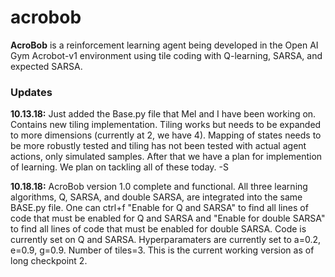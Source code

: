 # acrobob

**AcroBob** is a reinforcement learning agent being developed in the Open AI Gym Acrobot-v1 environment using tile coding with Q-learning, SARSA, and expected SARSA.

### Updates
**10.13.18:** Just added the Base.py file that Mel and I have been working on. Contains new tiling implementation. Tiling works but needs to be expanded to more dimensions (currently at 2, we have 4). Mapping of states needs to be more robustly tested and tiling has not been tested with actual agent actions, only simulated samples. After that we have a plan for implemention of learning. We plan on tackling all of these today. -S

**10.18.18:** AcroBob version 1.0 complete and functional. All three learning algorithms, Q, SARSA, and double SARSA, are integrated into the same BASE.py file. One can ctrl+f "Enable for Q and SARSA" to find all lines of code that must be enabled for Q and SARSA and "Enable for double SARSA" to find all lines of code that must be enabled for double SARSA. Code is currently set on Q and SARSA. Hyperparamaters are currently set to a=0.2, e=0.9, g=0.9. Number of tiles=3. This is the current working version as of long checkpoint 2.
